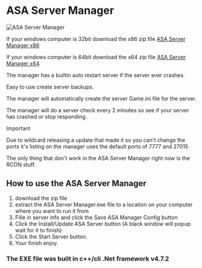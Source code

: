 # ASA Server Manager

![ASA Server Manager](https://i.ibb.co/3R3Zngv/ASA-Server-Manager.png)

If your windows computer is 32bit download the x86 zip file
[ASA Server Manager x86](https://github.com/ubidzz/ASA-Server-Manager/raw/master/x86.zip)

If your windows computer is 64bit download the x64 zip file
[ASA Server Manager x64](https://github.com/ubidzz/ASA-Server-Manager/raw/master/x64.zip)

The manager has a builtin auto restart server if the server ever crashes.

Easy to use create server backups.

The manager will automatically create the server Game.ini file for the server.

The manager will do a server check every 2 minutes so see if your server has crashed or stop responding.

> [!IMPORTANT]
> Due to wildcard releasing a update that made it so you can't change the ports it's listing on the manager uses the default ports of 7777 and 27015
> 
> The only thing that don't work in the ASA Server Manager right now is the RCON stuff.

## How to use the ASA Server Manager
1. download the zip file
2. extract the ASA Server Manager.exe file to a location on your computer where you want to run it from
3. Fille in server info and click the Save ASA Manager Config button
4. Click the Install/Update ASA Server button (A black window will popup wait for it to finish)
5. Click the Start Server button.
6. Your finish enjoy.

### The EXE file was built in c++/cli .Net framework v4.7.2

